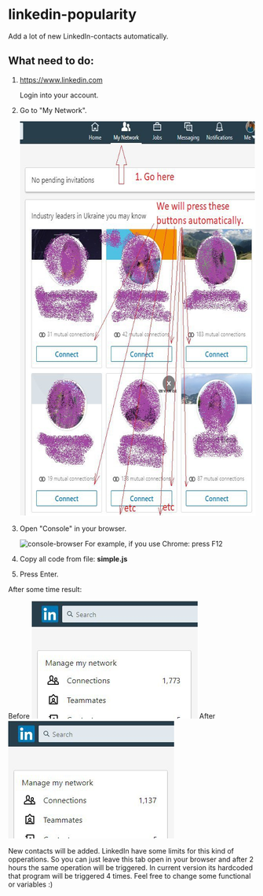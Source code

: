 # linkedin-popularity

Add a lot of new LinkedIn-contacts automatically.

## What need to do:

1. https://www.linkedin.com

    Login into your account. 

2. Go to "My Network".
 
    <img width="606" height="804" alt="MyNetwork" src="https://github.com/pomanitzz/linkedin-popularity/blob/master/resources/MyNetwork.jpg">

3. Open "Console" in your browser. 
    
    <img width="3072" height="1678" alt="console-browser" src="https://github.com/pomanitzz/linkedin-popularity/blob/master/resources/console-browser.png">
    For example, if you use Chrome: press F12
 
4. Copy all code from file: **simple.js**

5. Press Enter.

After some time result:

Before
<img width="338" height="241" alt="before" src="https://github.com/pomanitzz/linkedin-popularity/blob/master/resources/before.jpg">
After
<img width="338" height="241" alt="after" src="https://github.com/pomanitzz/linkedin-popularity/blob/master/resources/after.jpg">


New contacts will be added. LinkedIn have some limits for this kind of opperations.
So you can just leave this tab open in your browser and after 2 hours the same operation will be triggered.
In current version its hardcoded that program will be triggered 4 times. Feel free to change some functional or variables :)